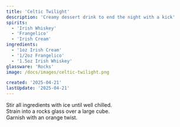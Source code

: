 ```yaml
---
title: 'Celtic Twilight'
description: 'Creamy dessert drink to end the night with a kick'
spirits:
  - 'Irish Whiskey'
  - 'Frangelico'
  - 'Irish Cream'
ingredients:
  - '1oz Irish Cream'
  - '1/2oz Frangelico'
  - '1.5oz Irish Whiskey'
glassware: 'Rocks'
image: /docs/images/celtic-twilight.png

created: '2025-04-21'
lastUpdate: '2025-04-21'
---
```


Stir all ingredients with ice until well chilled.  
Strain into a rocks glass over a large cube.  
Garnish with an orange twist.
